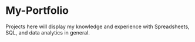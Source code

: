 # My-Portfolio
Projects here will display my knowledge and experience with Spreadsheets, SQL, and data analytics in general.
